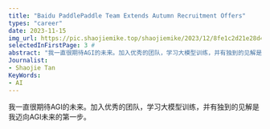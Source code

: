 ```yaml
---
title: "Baidu PaddlePaddle Team Extends Autumn Recruitment Offers"
types: "career"
date: 2023-11-15
img_url: https://pic.shaojiemike.top/shaojiemike/2023/12/8fe1c2d21e28d4f9642d050483f6affa.png
selectedInFirstPage: 3 # 
abstract: "我一直很期待AGI的未来。加入优秀的团队，学习大模型训练，并有独到的见解是我迈向AGI未来的第一步。"
Journalist:
- Shaojie Tan
KeyWords:
- AI
---
```


我一直很期待AGI的未来。加入优秀的团队，学习大模型训练，并有独到的见解是我迈向AGI未来的第一步。